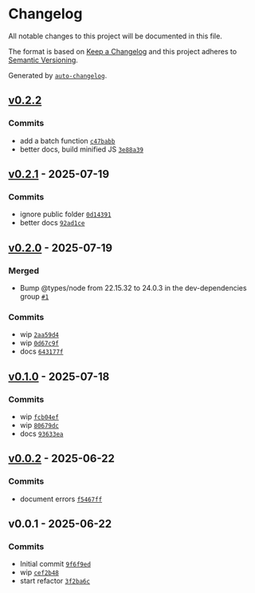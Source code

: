 # Changelog

All notable changes to this project will be documented in this file.

The format is based on [Keep a Changelog](https://keepachangelog.com/en/1.0.0/)
and this project adheres to [Semantic Versioning](https://semver.org/spec/v2.0.0.html).

Generated by [`auto-changelog`](https://github.com/CookPete/auto-changelog).

## [v0.2.2](https://github.com/substrate-system/signs/compare/v0.2.1...v0.2.2)

### Commits

- add a batch function [`c47babb`](https://github.com/substrate-system/signs/commit/c47babb46b07b67e7ae0ec7be59b58ce6305da5d)
- better docs, build minified JS [`3e88a39`](https://github.com/substrate-system/signs/commit/3e88a3903c8b94798d615e20ad6beb18d8dde701)

## [v0.2.1](https://github.com/substrate-system/signs/compare/v0.2.0...v0.2.1) - 2025-07-19

### Commits

- ignore public folder [`0d14391`](https://github.com/substrate-system/signs/commit/0d14391ae3df487ff78fa0cc67bf3738d3fd4918)
- better docs [`92ad1ce`](https://github.com/substrate-system/signs/commit/92ad1ce2641fae77e08316b7df2871495e952c34)

## [v0.2.0](https://github.com/substrate-system/signs/compare/v0.1.0...v0.2.0) - 2025-07-19

### Merged

- Bump @types/node from 22.15.32 to 24.0.3 in the dev-dependencies group [`#1`](https://github.com/substrate-system/signs/pull/1)

### Commits

- wip [`2aa59d4`](https://github.com/substrate-system/signs/commit/2aa59d436ee876c0be2b2b4edbb324b757aed509)
- wip [`0d67c9f`](https://github.com/substrate-system/signs/commit/0d67c9fbe1921989b15d09e5040c59960b398a7d)
- docs [`643177f`](https://github.com/substrate-system/signs/commit/643177f68105e2d6c27258434c92e0651f044678)

## [v0.1.0](https://github.com/substrate-system/signs/compare/v0.0.2...v0.1.0) - 2025-07-18

### Commits

- wip [`fcb04ef`](https://github.com/substrate-system/signs/commit/fcb04ef0cf165a06731245f770ca3349d3b66db6)
- wip [`80679dc`](https://github.com/substrate-system/signs/commit/80679dcb6be1ace42fa451b5f118b8634a54f4e0)
- docs [`93633ea`](https://github.com/substrate-system/signs/commit/93633ea6e8ecabdaebe2928be3c786c667826fde)

## [v0.0.2](https://github.com/substrate-system/signs/compare/v0.0.1...v0.0.2) - 2025-06-22

### Commits

- document errors [`f5467ff`](https://github.com/substrate-system/signs/commit/f5467ffea41f05dda196e6fbc66022fad6055534)

## v0.0.1 - 2025-06-22

### Commits

- Initial commit [`9f6f9ed`](https://github.com/substrate-system/signs/commit/9f6f9edd8c2d6ba48aeb90e548fbf3410ba7c5ca)
- wip [`cef2b48`](https://github.com/substrate-system/signs/commit/cef2b48dbb905059d481ae8bfcac0ef4d287aeb4)
- start refactor [`3f2ba6c`](https://github.com/substrate-system/signs/commit/3f2ba6cdb16e004529d5a5421edf97026a5c5154)

